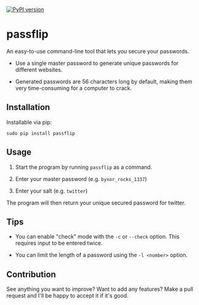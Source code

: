 [![PyPI version](https://badge.fury.io/py/passflip.svg)](https://badge.fury.io/py/passflip)

# passflip

An easy-to-use command-line tool that lets you secure your passwords.

* Use a single master password to generate unique passwords for different websites.

* Generated passwords are 56 characters long by default, making them very time-consuming for a computer to crack.

## Installation

Installable via pip:

`sudo pip install passflip`

## Usage

1. Start the program by running `passflip` as a command.

2. Enter your master password (e.g. `byxor_rocks_1337`)

3. Enter your salt (e.g. `twitter`)

The program will then return your unique secured password for twitter.

## Tips

* You can enable "check" mode with the `-c` or `--check` option. This requires input to be entered twice.

* You can limit the length of a password using the `-l <number>` option.

## Contribution

See anything you want to improve? Want to add any features? Make a pull request and I'll be happy to accept it if it's good.
